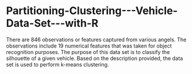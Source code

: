 # Partitioning-Clustering---Vehicle-Data-Set---with-R
There are 846 observations or features captured from various angels. The observations include 19 numerical features that was taken for object recognition purposes. The purpose of this data set is to classify the silhouette of a given vehicle. Based on the description provided, the data set is used to perform k-means clustering.
